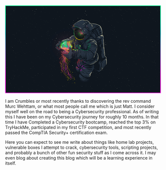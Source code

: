 ![Astronaut Jellyfish](docs/assets/images/AstronautJellyfish.png)

I am Crumbles or most recently thanks to discovering the rev command Murc Wehttam, or what most people call me which is just Matt. I consider myself well on the road to being a Cybersecurity professional. As of writing this I have been on my Cybersecurity journey for roughly 10 months. In that time I have Completed a Cybersecurity bootcamp, reached the top 3% on TryHackMe, participated in my first CTF competition, and most recently passed the CompTIA Security+ certification exam. 

Here you can expect to see me write about things like home lab projects, vulnerable boxes I attempt to crack, cybersecurity tools, scripting projects, and probably a bunch of other fun security stuff as I come across it. I may even blog about creating this blog which will be a learning experience in itself. 

